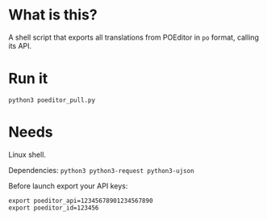 # What is this?

A shell script that exports all translations from POEditor in `po` format, calling its API.

# Run it

`python3 poeditor_pull.py`

# Needs

Linux shell.

Dependencies: `python3 python3-request python3-ujson`

Before launch export your API keys:

```
export poeditor_api=12345678901234567890
export poeditor_id=123456
```

